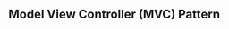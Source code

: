<div id="title">

## Model View Controller (MVC) Pattern
</div>

<div id="body">

<include src="what/container-inParent-asPanel.md" boilerplate />

</div>